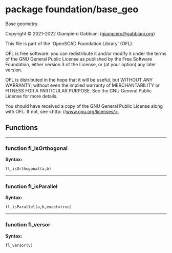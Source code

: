 # package foundation/base_geo

Base geometry.

Copyright © 2021-2022 Giampiero Gabbiani (giampiero@gabbiani.org)

This file is part of the 'OpenSCAD Foundation Library' (OFL).

OFL is free software: you can redistribute it and/or modify
it under the terms of the GNU General Public License as published by
the Free Software Foundation, either version 3 of the License, or
(at your option) any later version.

OFL is distributed in the hope that it will be useful,
but WITHOUT ANY WARRANTY; without even the implied warranty of
MERCHANTABILITY or FITNESS FOR A PARTICULAR PURPOSE.  See the
GNU General Public License for more details.

You should have received a copy of the GNU General Public License
along with OFL.  If not, see <http: //www.gnu.org/licenses/>.


## Functions

---

### function fl_isOrthogonal

__Syntax:__

```text
fl_isOrthogonal(a,b)
```

---

### function fl_isParallel

__Syntax:__

```text
fl_isParallel(a,b,exact=true)
```

---

### function fl_versor

__Syntax:__

```text
fl_versor(v)
```

